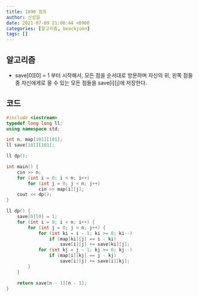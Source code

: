 ```yaml
---
title: 1890 점프
author: 신성일
date: 2021-07-09 21:00:44 +0900
categories: [알고리즘, beackjoon]
tags: []
---
```


## 알고리즘

- save\[0\]\[0\] = 1 부터 시작해서, 모든 점을 순서대로 방문하며 자신의 위, 왼쪽 점들 중 자신에게로 올 수 있는 모든 점들을 save\[i\]\[j\]에 저장한다.

## 코드

```c++
#include <iostream>
typedef long long ll;
using namespace std;

int n, map[101][101];
ll save[101][101];

ll dp();

int main() {
	cin >> n;
	for (int i = 0; i < n; i++)
		for (int j = 0; j < n; j++)
			cin >> map[i][j];
	cout << dp();
}

ll dp() {
	save[0][0] = 1;
	for (int i = 0; i < n; i++) {
		for (int j = 0; j < n; j++) {
			for (int ki = i - 1; ki >= 0; ki--)
				if (map[ki][j] == i - ki)
					save[i][j] += save[ki][j];
			for (int kj = j - 1; kj >= 0; kj--)
				if (map[i][kj] == j - kj)
					save[i][j] += save[i][kj];
		}
	}

	return save[n - 1][n - 1];
}
```

